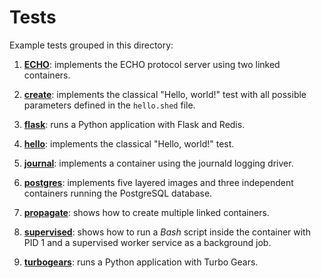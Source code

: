 # Tests

Example tests grouped in this directory:

1. [**ECHO**](./ECHO): implements the ECHO protocol server using two linked containers.

1. [**create**](./create): implements the classical "Hello, world!" test with all possible
   parameters defined in the `hello.shed` file.

1. [**flask**](./flask): runs a Python application with Flask and Redis.

1. [**hello**](./hello): implements the classical "Hello, world!" test.

1. [**journal**](./journal): implements a container using the journald logging driver.

1. [**postgres**](./postgres): implements five layered images and three independent
   containers running the PostgreSQL database.

1. [**propagate**](./propagate): shows how to create multiple linked containers.

1. [**supervised**](./supervised): shows how to run a _Bash_ script inside the container with PID 1 and
a supervised worker service as a background job.

1. [**turbogears**](./turbogears): runs a Python application with Turbo Gears.

<!--
vim:syntax=markdown:et:ts=4:sw=4:ai
-->
